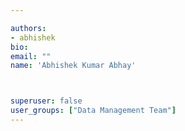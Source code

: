```yaml
---

authors:
- abhishek
bio: 
email: ""
name: 'Abhishek Kumar Abhay'



superuser: false
user_groups: ["Data Management Team"]
---
```



